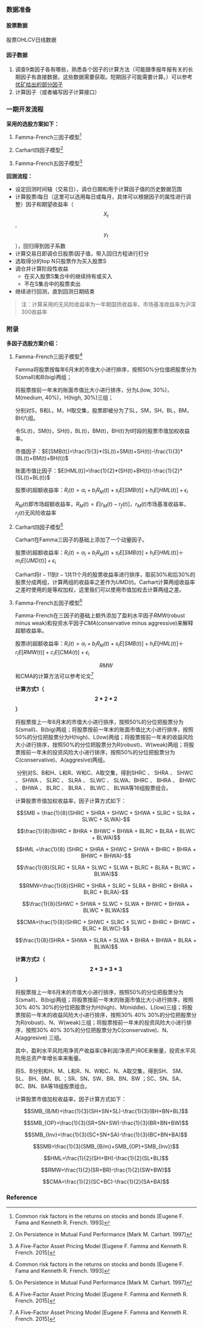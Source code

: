 ### 数据准备
#### 股票数据
股票OHLCV日线数据
#### 因子数据
1. 调查9类因子各有哪些，熟悉各个因子的计算方法（可能跟季报年报有关的长期因子有直接数据，这些数据需要获取。短期因子可能需要计算。）可以参考[优矿给出的部分因子](https://uqer.io/data/search/MktStockFactorsOneDayGet)
2. 计算因子（或者编写因子计算接口）

### 一期开发流程
**采用的选股方案如下：**

1. Famma-French三因子模型[^1]


2. Carhart四因子模型[^2]
3. Famma-French五因子模型[^3]

**回测流程：**

- 设定回测时间轴（交易日），调仓日期和用于计算因子值的历史数据范围
- 计算股票i每日（这里可以选用每日或每月，具体可以根据因子的属性进行调整）因子和期望收益率（$$X_t$$, $$y_t$$），回归得到因子系数
- 计算交易日即调仓日股票i因子值，带入回归方程进行打分
- 选取得分的top N只股票作为买入股票S
- 调仓并计算阶段性收益
  - 在买入股票S集合中的继续持有或买入
  - 不在S集合中的股票卖出
- 继续进行回测，直到回测日期结束

> 注：计算采用的无风险收益率为一年期国债收益率，市场基准收益率为沪深300收益率
>

### 附录

**多因子选股方案介绍：**

1. Famma-French三因子模型[^1]

   Famma将股票按每年6月末的市值大小进行排序，按照50%分位值把股票分为S(small)和B(big)两组；

   将股票按前一年末的账面市值比大小进行排序，分为L(low, 30%)，M(medium, 40%)，H(high, 30%)三组；

   分别对S，B和L，M，H取交集，股票即被分为了SL，SM，SH，BL，BM，BH六组。

   令SL(t)，SM(t)，SH(t)，BL(t)，BM(t)，BH(t)为t时段的股票市值加权收益率。

   市值因子：$E[SMB(t)]=\frac{1}{3}*(SL(t)+SM(t)+SH(t))-\frac{1}{3}*(BL(t)+BM(t)+BH(t))$

   账面市值比因子：$E[HML(t)]=\frac{1}{2}*(SH(t)+BH(t))-\frac{1}{2}*(SL(t)+BL(t))$

   股票i的超额收益率：$R_i(t)=\alpha_i+b_iR_M(t)+s_iE[SMB(t)]+h_iE[HML(t)]+\epsilon_{i}$

   $R_M(t)$即市场超额收益率，$R_M(t)=E[r_M(t)-r_f(t)]$，$r_M(t)$市场基准收益率，$r_f(t)$无风险收益率

2. Carhart四因子模型[^2]

   Carhart在Famma三因子的基础上添加了一个动量因子。

   股票i的超额收益率：$R_i(t)=\alpha_i+b_iR_M(t)+s_iE[SMB(t)]+h_iE[HML(t)]＋m_iE[UMD(t)]+\epsilon_{i}$

   Carhart将$t-11$到$t-1$共11个月的股票收益率进行排序，取前30%和后30%的股票分成两组，计算两组的收益率之差作为$UMD(t)$。Carhart计算两组收益率之差时使用的是等权加权，这里我们可以使用市值加权去计算两组之差。

3. Famma-French五因子模型[^3]

   Famma-French在三因子的基础上额外添加了盈利水平因子$RMW$(robust  minus  weak)和投资水平因子$CMA$(conservative minus aggressive)来解释超额收益率。

   股票i的超额收益率：$R_i(t)=\alpha_i+b_iR_M(t)+s_iE[SMB(t)]+h_iE[HML(t)]＋r_iE[RMW(t)]+c_iE[CMA(t)]+\epsilon_{i}$　

   $$RMW$$和CMA的计算方法可以参考论文[^3]

   **计算方式1（$$2*2*2$$）**

   ​	将股票按上一年6月末的市值大小进行排序，按照50%的分位把股票分为S(small)、B(big)两组；将股票按前一年末的账面市值比大小进行排序，按照50%的分位把股票分为H(high)、L(low)两组；将股票按前一年末的收益风险大小进行排序，按照50%的分位把股票分为R(robust)、W(weak)两组；将股票按前一年末的投资风险大小进行排序，按照50%的分位把股票分为C(conservative)、A(aggresive)两组。

   ​	分别对S、B和H、L和R、W和C、A取交集，得到SHRC 、 SHRA 、 SHWC 、 SHWA 、 SLRC 、 SLRA 、 SLWC 、 SLWA、BHRC 、 BHRA 、 BHWC 、 BHWA 、 BLRC 、 BLRA 、 BLWC 、 BLWA等16组股票组合。

   计算股票市值加权收益率，因子计算方式如下：

   $$SMB = \frac{1}{8}(SHRC + SHRA + SHWC + SHWA + SLRC + SLRA + SLWC + SLWA)-$$

   $$\frac{1}{8}(BHRC + BHRA + BHWC + BHWA + BLRC + BLRA + BLWC + BLWA)$$

   $$HML =\frac{1}{8} (SHRC + SHRA + SHWC + SHWA + BHRC + BHRA + BHWC + BHWA)-$$

   $$\frac{1}{8}(SLRC + SLRA + SLWC + SLWA + BLRC + BLRA + BLWC + BLWA)$$

   $$RMW=\frac{1}{8}(SHRC + SHRA + SLRC + SLRA + BHRC + BHRA + BLRC + BLRA)-$$

   $$\frac{1}{8}(SHWC + SHWA + SLWC + SLWA + BHWC + BHWA + BLWC + BLWA)$$

   $$CMA=\frac{1}{8}(SHRC + SHWC + SLRC + SLWC + BHRC + BHWC + BLRC + BLWC)-$$

    $$\frac{1}{8}(SHRA + SHWA + SLRA + SLWA + BHRA + BHWA + BLRA + BLWA)$$

   **计算方式2（$$2*3*3*3$$）**

   ​	将股票按上一年6月末的市值大小进行排序，按照50%的分位把股票分为S(small)、B(big)两组；将股票按前一年末的账面市值比大小进行排序，按照30% 40% 30%的分位把股票分为H(high)、M(middle)、L(low)三组；将股票按前一年末的收益风险大小进行排序，按照30% 40% 30%的分位把股票分为R(robust)、N、W(weak)三组；将股票按前一年末的投资风险大小进行排序，按照30% 40% 30%的分位把股票分为C(conservative)、N、A(aggresive) 三组。

   ​	其中，盈利水平风险用净资产收益率(净利润/净资产)ROE来衡量，投资水平风险用总资产年增长率来衡量。

   将S、B分别和H、M、L和R、N、W和C、N、A取交集，得到SH、 SM、 SL、 BH、BM、BL ；SR、SN、SW、BR、BN、BW ；SC、SN、SA、BC、BN、BA等18组股票组合。

   计算股票市值加权收益率，因子计算方式如下：

   $$SMB_{B/M}=\frac{1}{3}(SH+SN+SL)-\frac{1}{3}(BH+BN+BL)$$

   $$SMB_{OP}=\frac{1}{3}(SR+SN+SW)-\frac{1}{3}(BR+BN+BW)$$

   $$SMB_{Inv}=\frac{1}{3}(SC+SN+SA)-\frac{1}{3}(BC+BN+BA)$$

   $$SMB=\frac{1}{3}(SMB_{B/m}+SMB_{OP}+SMB_{Inv})$$

   $$HML=\frac{1}{2}(SH+BH)-\frac{1}{2}(SL+BL)$$

   $$RMW=\frac{1}{2}(SR+BR)-\frac{1}{2}(SW+BW)$$

   $$CMA=\frac{1}{2}(SC+BC)-\frac{1}{2}(SA+BA)$$

### Reference

[^1]: Common risk factors in the returns on stocks and bonds [Eugene F. Fama and Kenneth R. French. 1993]
[^2]: On Persistence in Mutual Fund Performance [Mark M. Carhart. 1997]
[^3]: A Five-Factor Asset Pricing Model [Eugene F. Famma and Kenneth R. French. 2015]




